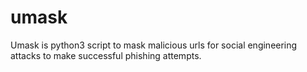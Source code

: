 # umask
Umask is python3 script to mask malicious urls for social engineering attacks to make successful phishing attempts.
